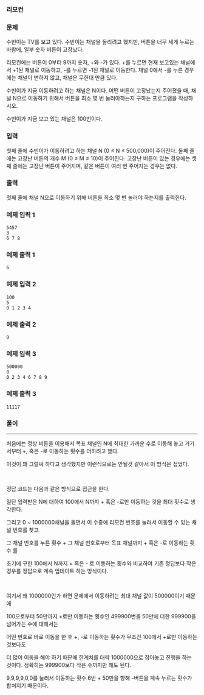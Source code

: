 ### 리모컨

### 문제

수빈이는 TV를 보고 있다. 수빈이는 채널을 돌리려고 했지만, 버튼을 너무 세게 누르는 바람에, 일부 숫자 버튼이 고장났다.

리모컨에는 버튼이 0부터 9까지 숫자, +와 -가 있다. +를 누르면 현재 보고있는 채널에서 +1된 채널로 이동하고, -를 누르면 -1된 채널로 이동한다. 채널 0에서 -를 누른 경우에는 채널이 변하지 않고, 채널은 무한대 만큼 있다.

수빈이가 지금 이동하려고 하는 채널은 N이다. 어떤 버튼이 고장났는지 주어졌을 때, 채널 N으로 이동하기 위해서 버튼을 최소 몇 번 눌러야하는지 구하는 프로그램을 작성하시오. 

수빈이가 지금 보고 있는 채널은 100번이다.

### 입력

첫째 줄에 수빈이가 이동하려고 하는 채널 N (0 ≤ N ≤ 500,000)이 주어진다. 둘째 줄에는 고장난 버튼의 개수 M (0 ≤ M ≤ 10)이 주어진다. 고장난 버튼이 있는 경우에는 셋째 줄에는 고장난 버튼이 주어지며, 같은 버튼이 여러 번 주어지는 경우는 없다.

### 출력

첫째 줄에 채널 N으로 이동하기 위해 버튼을 최소 몇 번 눌러야 하는지를 출력한다.

### 예제 입력 1 

```
5457
3
6 7 8
```

### 예제 출력 1 

```
6
```

### 예제 입력 2 

```
100
5
0 1 2 3 4
```

### 예제 출력 2 

```
0
```

### 예제 입력 3 

```
500000
8
0 2 3 4 6 7 8 9
```

### 예제 출력 3

```
11117
```

### 풀이

***

처음에는 정상 버튼을 이용해서 목표 채널인 N에 최대한 가까운 수로 이동해 놓고 거기서부터 +, 혹은 -로 이동하는 횟수를 더하려고 했다.

이것이 꽤 그럴싸 하다고 생각했지만 이런식으로는 안될것 같아서 이 방식은 접었다.

</br>

정답 코드는 다음과 같은 방식으로 접근을 한다.

일단 입력받은 N에 대하여 100에서 N까지 + 혹은 -로만 이동하는 것을 최대 횟수로 생각한다.

그리고 0 ~ 1000000채널을 돌면서 이 수중에 리모컨 번호를 눌러서 이동할 수 있는 채널 번호를 찾고

그 채널 번호를 누른 횟수 + 그 채널 번호로부터 목표 채널까지 + 혹은 -로 이동하는 횟수 를

초기에 구한 100에서 N까지 + 혹은 - 로 이동하는 횟수와 비교하여 기존 정답보다 작은 경우를 정답으로 계속 업데이트 하는 방식이다.

</br>

여기서 왜 1000000인가 하면 문제에서 이동하려는 최대 채널 값이 500000이기 때문에  


100으로부터 50만까지 +로만 이동하는 횟수인 499900번을 50만에 더한 999900을 넘어가는 수에 대해서는  

어떤 번호로 바로 이동을 한 후 +, -로 이동하는 횟수가 무조건 100에서 +로만 이동하는 것보다도  

더 많이 이동을 해야 하기 때문에 한계치를 대략 1000000으로 잡아놓고 진행을 하는 것이다. 정확히는 999900보다 작은 수까지만 해도 된다.

9,9,9,9,0,0를 눌러서 이동하는 횟수 6번 + 50만을 향해 -버튼을 계속 누르는 횟수가 합쳐지기 때문이다.

</br>







